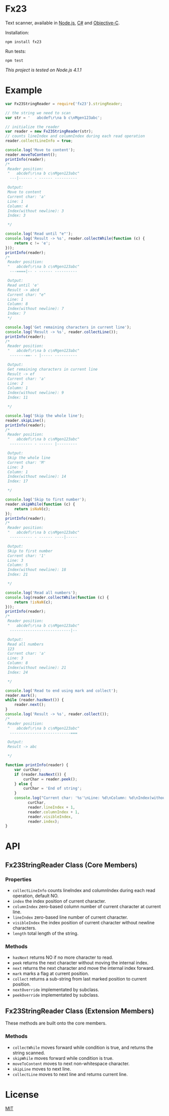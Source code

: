 # Fx23
Text scanner, available in [Node.js](https://github.com/mgenware/fx23-node), [C#](https://github.com/mgenware/fx23-csharp) and [Objective-C](https://github.com/mgenware/fx23-objc).

Installation:
```
npm install fx23
```

Run tests:
```
npm test
```
*This project is tested on Node.js 4.1.1*

# Example
```javascript
var Fx23StringReader = require('fx23').stringReader;

// the string we need to scan
var str = '   abcdef\r\na b c\nMgen123abc';

// initialize the reader
var reader = new Fx23StringReader(str);
// counts lineIndex and columnIndex during each read operation
reader.collectLineInfo = true;

console.log('Move to content');
reader.moveToContent();
printInfo(reader);
/*
 Reader position:
 "   abcdef\r\na b c\nMgen123abc"
  ---|------ - ------ ----------

 Output:
 Move to content
 Current char: 'a'
 Line: 1
 Column: 4
 Index(without newline): 3
 Index: 3

 */

console.log('Read until "e"');
console.log('Result -> %s', reader.collectWhile(function (c) {
    return c != 'e';
}));
printInfo(reader);
/*
 Reader position:
 "   abcdef\r\na b c\nMgen123abc"
  ---====|-- - ------ ----------

 Output:
 Read until 'e'
 Result -> abcd
 Current char: "e"
 Line: 1
 Column: 8
 Index(without newline): 7
 Index: 7
 */

console.log('Get remaining characters in current line');
console.log('Result -> %s', reader.collectLine());
printInfo(reader);
/*
 Reader position:
 "   abcdef\r\na b c\nMgen123abc"
  -------==- - |----- ----------

 Output:
 Get remaining characters in current line
 Result -> ef
 Current char: 'a'
 Line: 2
 Column: 1
 Index(without newline): 9
 Index: 11

 */

console.log('Skip the whole line');
reader.skipLine();
printInfo(reader);
/*
 Reader position:
 "   abcdef\r\na b c\nMgen123abc"
  ---------- - ------ |---------

 Output:
 Skip the whole line
 Current char: 'M'
 Line: 3
 Column: 1
 Index(without newline): 14
 Index: 17

 */

console.log('Skip to first number');
reader.skipWhile(function (c) {
    return isNaN(c);
});
printInfo(reader);
/*
 Reader position:
 "   abcdef\r\na b c\nMgen123abc"
  ---------- - ------ ----|-----

 Output:
 Skip to first number
 Current char: '1'
 Line: 3
 Column: 5
 Index(without newline): 18
 Index: 21

 */

console.log('Read all numbers');
console.log(reader.collectWhile(function (c) {
    return !isNaN(c);
}));
printInfo(reader);
/*
 Reader position:
 "   abcdef\r\na b c\nMgen123abc"
  ---------------------------|--

 Output:
 Read all numbers
 123
 Current char: 'a'
 Line: 3
 Column: 8
 Index(without newline): 21
 Index: 24

 */

console.log('Read to end using mark and collect');
reader.mark();
while (reader.hasNext()) {
    reader.next();
}
console.log('Result -> %s', reader.collect());
/*
 Reader position:
 "   abcdef\r\na b c\nMgen123abc"
  ---------------------------===

 Output:
 Result -> abc

 */

function printInfo(reader) {
    var curChar;
    if (reader.hasNext()) {
        curChar = reader.peek();
    } else {
        curChar = 'End of string';
    }
    console.log("Current char: '%s'\nLine: %d\nColumn: %d\nIndex(without newline): %d\nIndex: %d\n",
          curChar,
          reader.lineIndex + 1,
          reader.columnIndex + 1,
          reader.visibleIndex,
          reader.index);
}
```


# API
## Fx23StringReader Class (Core Members)
### Properties
* `collectLineInfo` counts lineIndex and columnIndex during each read operation, default NO.
* `index` the index position of current character.
* `columnIndex` zero-based column number of current character at current line.
* `lineIndex` zero-based line number of current character.
* `visibleIndex` the index position of current character without newline characters.
* `length` total length of the string.

### Methods
* `hasNext` returns NO if no more character to read.
* `peek` returns the next character without moving the internal index.
* `next` returns the next character and move the internal index forward.
* `mark` marks a flag at current position.
* `collect` returns a sub-string from last marked position to current position.
* `nextOverride` implementated by subclass.
* `peekOverride` implementated by subclass.

## Fx23StringReader Class (Extension Members)
These methods are built onto the core members.
### Methods
* `collectWhile` moves forward while condition is true, and returns the string scanned.
* `skipWhile` moves forward while condition is true.
* `moveToContent` moves to next non-whitespace character.
* `skipLine` moves to next line.
* `collectLine` moves to next line and returns current line.


# License
[MIT](LICENSE)
